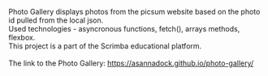 Photo Gallery displays photos from the picsum website based on the photo id pulled from the local json.<br>
Used technologies - asyncronous functions, fetch(), arrays methods, flexbox.<br>
This project is a part of the Scrimba educational platform.<br><br>
The link to the Photo Gallery: https://asannadock.github.io/photo-gallery/

